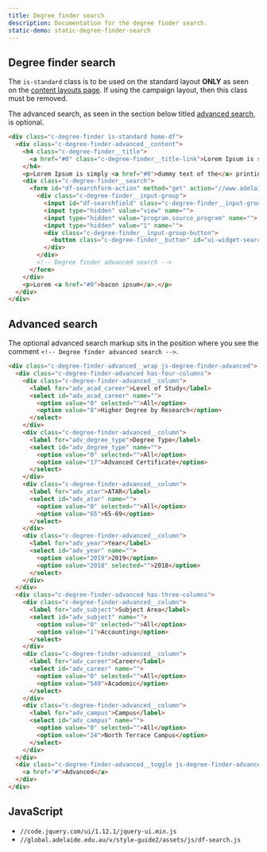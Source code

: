 ```yaml
---
title: Degree finder search
description: Documentation for the degree finder search.
static-demo: static-degree-finder-search
---
```


## Degree finder search

The `is-standard` class is to be used on the standard layout **ONLY** as seen on the [content layouts page](content-layouts.html). If using the campaign layout, then this class must be removed.

The advanced search, as seen in the section below titled [advanced search](#advanced-search), is optional.

```html
<div class="c-degree-finder is-standard home-df">
  <div class="c-degree-finder-advanced__content">
    <h4 class="c-degree-finder__title">
      <a href="#0" class="c-degree-finder__title-link">Lorem Ipsum is simply dummy text</a>
    </h4>
    <p>Lorem Ipsum is simply <a href="#0">dummy text of the</a> printing and typesetting industry. <a href="#0">Lorem Ipsum has</a> been the industry's standard.</p>
    <div class="c-degree-finder__search">
      <form id="df-searchform-action" method="get" action="//www.adelaide.edu.au/degree-finder/">
        <div class="c-degree-finder__input-group">
          <input id="df-searchfield" class="c-degree-finder__input-group-field" name="v__s" placeholder="e.g. Engineering" type="text" data-df-year="2016">
          <input type="hidden" value="view" name="">
          <input type="hidden" value="program.source_program" name="">
          <input type="hidden" value="1" name="">
          <div class="c-degree-finder__input-group-button">
            <button class="c-degree-finder__button" id="ui-widget-search-search-btn" type="submit" title="Search the website for this term">Search</button>
          </div>
        </div>
        <!-- Degree finder advanced search -->
      </form>
    </div>
    <p>Lorem <a href="#0">bacon ipsum</a>.</p>
  </div>
</div>
```

## Advanced search

The optional advanced search markup sits in the position where you see the comment `<!-- Degree finder advanced search -->`.

```html
<div class="c-degree-finder-advanced__wrap js-degree-finder-advanced">
  <div class="c-degree-finder-advanced has-four-columns">
    <div class="c-degree-finder-advanced__column">
      <label for="adv_acad_career">Level of Study</label>
      <select id="adv_acad_career" name="">
        <option value="0" selected="">All</option>
        <option value="8">Higher Degree by Research</option>
      </select>
    </div>
    <div class="c-degree-finder-advanced__column">
      <label for="adv_degree_type">Degree Type</label>
      <select id="adv_degree_type" name="">
        <option value="0" selected="">All</option>
        <option value="17">Advanced Certificate</option>
      </select>
    </div>
    <div class="c-degree-finder-advanced__column">
      <label for="adv_atar">ATAR</label>
      <select id="adv_atar" name="">
        <option value="0" selected="">All</option>
        <option value="65">65-69</option>
      </select>
    </div>
    <div class="c-degree-finder-advanced__column">
      <label for="adv_year">Year</label>
      <select id="adv_year" name="">
        <option value="2019">2019</option>
        <option value="2018" selected="">2018</option>
      </select>
    </div>
  </div>
  <div class="c-degree-finder-advanced has-three-columns">
    <div class="c-degree-finder-advanced__column">
      <label for="adv_subject">Subject Area</label>
      <select id="adv_subject" name="">
        <option value="0" selected="">All</option>
        <option value="1">Accounting</option>
      </select>
    </div>
    <div class="c-degree-finder-advanced__column">
      <label for="adv_career">Career</label>
      <select id="adv_career" name="">
        <option value="0" selected="">All</option>
        <option value="549">Academic</option>
      </select>
    </div>
    <div class="c-degree-finder-advanced__column">
      <label for="adv_campus">Campus</label>
      <select id="adv_campus" name="">
        <option value="0" selected="">All</option>
        <option value="24">North Terrace Campus</option>
      </select>
    </div>
  </div>
  <div class="c-degree-finder-advanced__toggle js-degree-finder-advanced-toggle">
    <a href="#">Advanced</a>
  </div>
</div>
```

## JavaScript

- `//code.jquery.com/ui/1.12.1/jquery-ui.min.js`
- `//global.adelaide.edu.au/v/style-guide2/assets/js/df-search.js`
